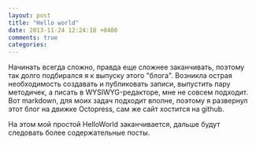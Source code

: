 ```yaml
---
layout: post
title: "Hello world"
date: 2013-11-24 12:24:18 +0400
comments: true
categories: 
---
```


Начинать  всегда сложно, правда еще сложнее заканчивать, поэтому так долго подбирался я к выпуску этого "блога". Возникла острая необходимость создавать и публиковать записи, выпустить пару методичек, а писать в  WYSIWYG-редакторе, мне не совсем подходит. Вот markdown, для моих задач подходит вполне, поэтому я развернул этот блог на движке Octopress, сам же сайт хостится на github. 

На этом мой простой HelloWorld заканчивается, дальше будут следовать более содержательные посты.
